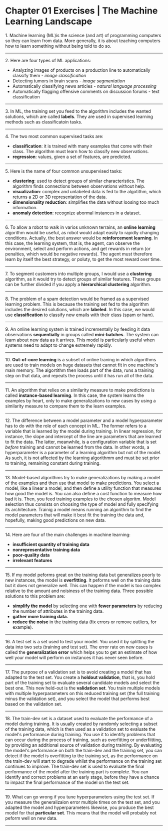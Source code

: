 <h1>Chapter 01 Exercises | <b>The Machine Learning Landscape</b></h1>

<p>1. Machine learning (ML)is the science (and art) of programming computers so they can learn from data. More generally, it is about teaching computers how to learn something without being told to do so.</p>
<hr>
<p>2. Here are four types of ML applications:
<ul>
    <li>Analyzing images of products on a production line to automatically classify them - <i>image classification</i></li>
    <li>Detecting tumors in brain scans - <i>image segmentation</i></li>
    <li>Automatically classifying news articles - <i>natural language processing</i></li>
    <li>Automatically flagging offensive comments on discussion forums - text classification</li>
</ul>
<hr>
<p>3. In ML, the training set you feed to the algorithm includes the wanted solutions, which are called <b>labels</b>. They are used in supervised learning methods such as classificatoin tasks.
<hr>
<p>4. The two most common supervised tasks are:
<ul>
    <li><b>classification</b>: it is trained with many examples that come with their class. The algorithm must learn how to classify new observations.</li>
    <li><b>regression</b>: values, given a set of features, are predicted.
</ul>
<hr>
<p>5. Here is the name of four common unsupervised tasks:</p>
<ul>
    <li><b>clustering</b>: used to detect groups of similar characteristics. The algorithm finds connections between observations without help.</li>
    <li><b>visualization</b>: complex and unlabeled data is fed to the algotithm, which returns a 2D or 3D representation of the data.</li>
    <li><b>dimensionality reduction</b>: simplifies the data without loosing too much information. </li>
    <li><b>anomaly detection</b>: recognize abormal instances in a dataset.</li>
</ul>
<hr>
<p>6. To allow a robot to walk in varios unknown terrains, an <b>online learning</b> algorithm would be useful, as robot would adapt easily to rapidly changing conditions. Actually, the best answer would be <b>reinforcement learning</b>. In this case, the learning system, that is, the agent, can observe the environment, select and perform actions, and get rewards in return (or penalties, which would be negative rewards). The agent must therefore learn by itself the best strategy, or poluty, to get the most reward over time.</p>
<hr>
<p>7. To segment customers into multiple groups, I would use a <b>clustering</b> algorithm, as it would try to detect groups of similar features. These groups can be further divided if you apply a <b>hierarchical clustering</b> algorithm.</p>
<hr>
<p>8. The problem of a spam detection would be framed as a supervised learning problem. This is because the training set fed to the algorithm includes the desired solutions, which are <b>labeled</b>. In this case, we would use <b>classification</b> to classify new emails with their class (spam or ham).</p>
<hr>
<p>9. An online learning system is trained incrementally by feeding it data observations <b>sequentially</b> in groups called <b>mini-batches</b>. The system can learn about new data as it arrives. This model is particularly useful when systems need to adapt to change extremely rapidly.</p>
<hr>
<p>10. <b>Out-of-core learning</b> is a subset of online traning in which algorithms are used to train models on huge datasets that cannot fit in one machine's main memory. The algortithm then loads part of the data, runs a training step on that data, and repeats the process until it has run all of the data.</p>
<hr>
<p>11. An algorithm that relies on a similarity measure to make predictions is called <b>instance-based learning</b>. In this case, the system learns the examples by heart, only to make generalizations to new cases by using a similarity measure to compare them to the learn examples.</p>
<hr>
<p>12. The difference between a model parameter and a model hyperparameter has to do with the role of each concept in ML. The former refers to a variable that is learned by the model during training. In linear regression, for instance, the slope and intercept of the line are parameters that are learned to fit the data. The latter, meanwhile, is a configuration variable that is set <i>before</i> training and cannot be learned from the data. In other words, a hyperparameter is a parameter of a learning algorithm but not of the model. As such, it is not affected by the learning algorithmm and must be set prior to training, remaining constant during training. 
<hr>
<p>13. Model-based algorithms try to make generalizations by making a model of the examples and then use that model to make predictions. You select a model, like a linear a model, and then define a utility function that measures how good the model is. You can also define a cost function to measure how bad it is. Then, you feed training examples to the chosen algoritm. Model selection thus consists on choosing the type of model and fully specifying its architecture. Trainig a  model means running an algorithm to find the model parameters that will make it best fit the training the data and, hopefully, making good predictions on new data.</p>
<hr>
<p>14. Here are four of the main challenges in machine learning:</p>
<ul>
    <li><b>insufficient quantity of training data</b></li>
    <li><b>nonrepresentative training data</b></li>
    <li><b>poor-quality data</b></li>
    <li><b>irrelevant features</b></li>
</ul>
<hr>
<p>15. If my model peforms great on the training data but generalizes poorly to new instances, the model is <b>overfitting</b>. It peforms well on the training data but it does not generalize well. This can happen if the model is too complex relative to the amount and noisiness of the training data. Three possible solutions to this problem are:</p>
<ul>
    <li><b>simplify the model</b> by selecting one with <b>fewer parameters</b> by reducing the number of attributes in the training data.</li>
    <li><b>gather more training data.</b></li>
    <li><b>reduce the noise</b> in the training data (fix errors or remove outliers, for example).</li>
</ul>
<hr>
<p>16. A test set is a set used to test your model. You used it by splitting the data into two sets (training and test set). The error rate on new cases is called the <b>generalization error</b> which helps you to get an estimate of how well your model will perform on instances it has never seen before.</p>
<hr>
<p>17. The purpose of a validation set is to avoid creating a model that has adapted to the test set. You create a <b>holdout validation</b>, that is, you hold part of the training set to evaluate several candidate models and select the best one. This new held-out is the <b>validation set</b>. You train multiple models with multiple hyperparameters on this reduced training set (the full training minus the validation set), and you select the model that performs best based on the validation set.</p>
<hr>
<p>18. The train-dev set is a dataset used to evaluate the performance of a model during training. It is usually created by randomly selecting a subset of the training data, which is then used as a validation set to evaluate the model's performance during training. You use it to identify problems that can occur during the process of training, such as overfitting or underfiitting, by providing an additional source of validation during training. By evaluating the model's performance on both the train-dev and the training set, you can detect if the model is overfitting to the training set, as the performance on the train-dev will start to degrade whilst the performance on the training set continues to improve. The train-dev set is used to evaluate the final performance of the model after the training part is complete. You can identify and correct problems at an early stage, before they have a chance to impact the final performance of the model on the test set.</p>
<hr>
<p>19. What can go wrong if you tune hyperparameters using the test set. If you measure the generalizaion error multiple times on the test set, and you adapted the model and hyperparameters likewise, you produce the best model for that <b>particular set</b>. This means that the model will probably not peform well on new data.</p>
<hr>
